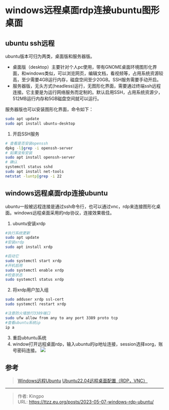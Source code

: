 # windows远程桌面rdp连接ubuntu图形桌面


<!--more-->

## ubuntu ssh远程

ubuntu版本可归为两类，桌面版和服务器版。
- 桌面版（desktop）主要针对个人pc使用，带有GNOME桌面环境图形化界面，和windows类似，可以浏览网页，编辑文档，看视频等，占用系统资源较高，至少需要4GB运行内存，磁盘空间至少20GB。SSH服务需要手动开启。
- 服务器版，无头方式(headless)运行，无图形化界面，需要通过终端ssh远程连接。它主要是为运行网络服务而定制的。默认启用SSH，占用系统资源少，512MB运行内存和5GB磁盘空间就可以运行。

服务器版也可以安装图形化界面，命令如下：
```sh
sudo apt update
sudo apt install ubuntu-desktop
```

1. 开启SSH服务

```sh
# 查看是否安装openssh
dpkg -l|grep -i openssh-server
# 如果没有安装
sudo apt install openssh-server
# 确认
systemctl status sshd
sudo apt install net-tools
netstat -luntp|grep -i 22

```

## windows远程桌面rdp连接ubuntu

ubuntu一般被远程连接是通过ssh命令行，也可以通过vnc，rdp来连接图形化桌面。windows远程桌面采用的rdp协议，连接效果极佳。

1. ubuntu安装xrdp
```sh
#执行系统更新
sudo apt update
#安装xrdp
sudo apt install xrdp

#启动它
sudo systemctl start xrdp
#开机启用
sudo systemctl enable xrdp
#检查状态
sudo systemctl status xrdp
```

2. 将xrdp用户加入组
```sh
sudo adduser xrdp ssl-cert 
sudo systemctl restart xrdp

#注意防火墙放行3389端口
sudo ufw allow from any to any port 3389 proto tcp
#查看ubuntu系统ip
ip a
```

3. 重启ubtuntu系统
4. window打开远程桌面rdp，输入ubuntu的ip地址连接，session选择xorg，账号密码连接。
![](https://s.imgkb.xyz/abcdocker/2023/05/07/03a6439b04a75/03a6439b04a75.png)



## 参考

> [Windows远程Ubuntu](https://www.cnblogs.com/monkey6/p/16860153.html)
> [Ubuntu22.04远程桌面配置（RDP，VNC）](https://www.cnblogs.com/pipci/p/16377032.html)


---

> 作者: Kingpo  
> URL: https://ttzz.eu.org/posts/2023-05-07-windows-rdp-ubuntu/  

